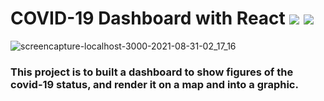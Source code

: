 # COVID-19 Dashboard with React  [![](https://img.shields.io/badge/React-v17.0.2-%2361DBFB)](https://reactjs.org/docs/getting-started.html) [![](https://img.shields.io/badge/Material--UI-v4.12.3-%232196F3)](https://material-ui.com/)
![screencapture-localhost-3000-2021-08-31-02_17_16](https://user-images.githubusercontent.com/17887606/131559334-3fb5480d-68c2-4553-87e5-eddc083aecb8.png)
### This project is to built a dashboard to show figures of the covid-19 status, and render it on a map and into a graphic.
